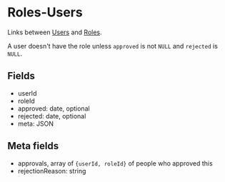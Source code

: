Roles-Users
===========

Links between [Users][] and [Roles][].

A user doesn't have the role unless `approved` is not `NULL` and
`rejected` is `NULL`.

Fields
------

 - userId
 - roleId
 - approved: date, optional
 - rejected: date, optional
 - meta: JSON

Meta fields
-----------

 - approvals, array of `{userId, roleId}` of people who approved this
 - rejectionReason: string

[Users]: users.md
[Roles]: roles.md
